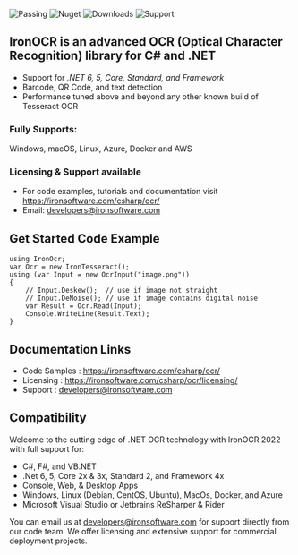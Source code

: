 ![Passing]( https://img.shields.io/badge/build-passing%20%E2%9C%93%20996%20tests%20(0%20failed)-brightgreen "passing") ![Nuget](https://img.shields.io/nuget/v/IronOcr)  ![Downloads]( https://img.shields.io/nuget/dt/IronOcr "Downloads")  ![Support]( https://img.shields.io/badge/support-active-blue "Support")

## IronOCR is an advanced OCR (Optical Character Recognition) library for C# and .NET

- Support for *.NET 6, 5, Core, Standard, and Framework* 
- Barcode, QR Code, and text detection
- Performance tuned above and beyond any other known build of Tesseract OCR

### Fully Supports:
Windows, macOS, Linux, Azure, Docker and AWS 

### Licensing & Support available
- For code examples, tutorials and documentation visit https://ironsoftware.com/csharp/ocr/
- Email: developers@ironsoftware.com 

## Get Started Code Example

```
using IronOcr;
var Ocr = new IronTesseract();
using (var Input = new OcrInput("image.png"))
{
    // Input.Deskew();  // use if image not straight
    // Input.DeNoise(); // use if image contains digital noise
    var Result = Ocr.Read(Input);
    Console.WriteLine(Result.Text);
}

```


## Documentation Links

- Code Samples : https://ironsoftware.com/csharp/ocr/
- Licensing : https://ironsoftware.com/csharp/ocr/licensing/
- Support : developers@ironsoftware.com

## Compatibility

Welcome to the cutting edge of .NET OCR technology with IronOCR 2022 with full support for:

- C#, F#, and VB.NET
- .Net 6, 5, Core 2x & 3x, Standard 2, and Framework 4x
- Console, Web, & Desktop Apps
- Windows, Linux (Debian, CentOS, Ubuntu), MacOs, Docker, and Azure
- Microsoft Visual Studio or Jetbrains ReSharper & Rider

You can email us at developers@ironsoftware.com for support directly from our code team. We offer licensing and extensive support for commercial deployment projects.